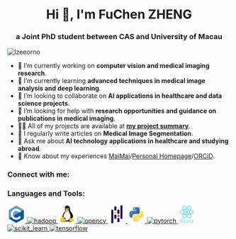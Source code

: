 <h1 align="center">Hi 👋, I'm FuChen ZHENG</h1>
<h3 align="center">a Joint PhD student between CAS and University of Macau</h3>

<p align="left"> <img src="https://komarev.com/ghpvc/?username=lzeeorno&label=Profile%20views&color=0e75b6&style=flat" alt="lzeeorno" /> </p>

- 🔭 I’m currently working on **computer vision and medical imaging research**.
- 🌱 I’m currently learning **advanced techniques in medical image analysis and deep learning**.
- 👯 I’m looking to collaborate on **AI applications in healthcare and data science projects**.
- 🤝 I’m looking for help with **research opportunities and guidance on publications in medical imaging**.
- 👨‍💻 All of my projects are available at **[my project summary](https://www.yuque.com/docs/share/5c3ef2a1-cdca-4cd9-8def-aeafb2810c3a?#)**.
- 📝 I regularly write articles on **Medical Image Segmentation**.
- 💬 Ask me about **AI technology applications in healthcare and studying abroad**.
- 📄 Know about my experiences [MaiMai](https://maimai.cn/profile/detail?dstu=236066636)/[Personal Homepage](https://lzeeorno.github.io/)/[ORCiD](https://orcid.org/0009-0001-8589-7026).

<h3 align="left">Connect with me:</h3>
<p align="left">
   <!-- Add your social media links or email here -->
</p>

<h3 align="left">Languages and Tools:</h3>
<p align="left"> 
   <a href="https://www.cprogramming.com/" target="_blank" rel="noreferrer"> <img src="https://raw.githubusercontent.com/devicons/devicon/master/icons/c/c-original.svg" alt="c" width="40" height="40"/> </a> 
   <a href="https://hadoop.apache.org/" target="_blank" rel="noreferrer"> <img src="https://www.vectorlogo.zone/logos/apache_hadoop/apache_hadoop-icon.svg" alt="hadoop" width="40" height="40"/> </a> 
   <a href="https://www.linux.org/" target="_blank" rel="noreferrer"> <img src="https://raw.githubusercontent.com/devicons/devicon/master/icons/linux/linux-original.svg" alt="linux" width="40" height="40"/> </a> 
   <a href="https://opencv.org/" target="_blank" rel="noreferrer"> <img src="https://www.vectorlogo.zone/logos/opencv/opencv-icon.svg" alt="opencv" width="40" height="40"/> </a> 
   <a href="https://pandas.pydata.org/" target="_blank" rel="noreferrer"> <img src="https://raw.githubusercontent.com/devicons/devicon/2ae2a900d2f041da66e950e4d48052658d850630/icons/pandas/pandas-original.svg" alt="pandas" width="40" height="40"/> </a> 
   <a href="https://www.python.org" target="_blank" rel="noreferrer"> <img src="https://raw.githubusercontent.com/devicons/devicon/master/icons/python/python-original.svg" alt="python" width="40" height="40"/> </a> 
   <a href="https://pytorch.org/" target="_blank" rel="noreferrer"> <img src="https://www.vectorlogo.zone/logos/pytorch/pytorch-icon.svg" alt="pytorch" width="40" height="40"/> </a> 
   <a href="https://reactjs.org/" target="_blank" rel="noreferrer"> <img src="https://raw.githubusercontent.com/devicons/devicon/master/icons/react/react-original-wordmark.svg" alt="react" width="40" height="40"/> </a> 
   <a href="https://scikit-learn.org/" target="_blank" rel="noreferrer"> <img src="https://upload.wikimedia.org/wikipedia/commons/0/05/Scikit_learn_logo_small.svg" alt="scikit_learn" width="40" height="40"/> </a> 
   <a href="https://www.tensorflow.org" target="_blank" rel="noreferrer"> <img src="https://www.vectorlogo.zone/logos/tensorflow/tensorflow-icon.svg" alt="tensorflow" width="40" height="40"/> </a> 
</p>


